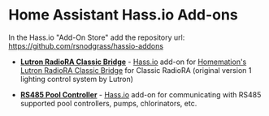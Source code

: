 # Home Assistant Hass.io Add-ons

In the Hass.io "Add-On Store" add the repository url: https://github.com/rsnodgrass/hassio-addons

- **[Lutron RadioRA Classic Bridge](https://github.com/rsnodgrass/hassio-addons/tree/master/radiora-classic-bridge)**  - [Hass.io](https://www.home-assistant.io/hassio/) add-on for [Homemation's Lutron RadioRA Classic Bridge](https://github.com/homemations/SmartThings) for Classic RadioRA (original version 1 lighting control system by Lutron)

- **[RS485 Pool Controller](https://github.com/rsnodgrass/hassio-addons/tree/master/rs485-pool-controller)**  - [Hass.io](https://www.home-assistant.io/hassio/) add-on for communicating with RS485 supported pool controllers, pumps, chlorinators, etc.
